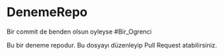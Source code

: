 # DenemeRepo


Bir commit de benden olsun oyleyse #Bir_Ogrenci

Bu bir deneme repodur. Bu dosyayı düzenleyip Pull Request atabilirsiniz. 
